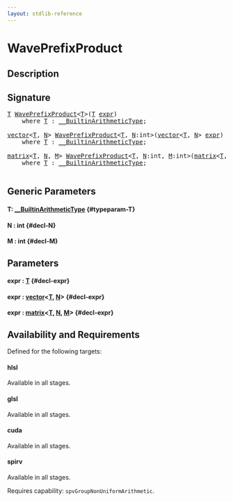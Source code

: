 ```yaml
---
layout: stdlib-reference
---
```


# WavePrefixProduct

## Description





## Signature 

<pre>
<a href="/stdlib-reference/global-decls/waveprefixproduct-04a#typeparam-T" class="code_type">T</a> <a href="/stdlib-reference/global-decls/waveprefixproduct-04a">WavePrefixProduct</a>&lt;<a href="/stdlib-reference/global-decls/waveprefixproduct-04a#typeparam-T" class="code_type">T</a>&gt;(<a href="/stdlib-reference/global-decls/waveprefixproduct-04a#typeparam-T" class="code_type">T</a> <a href="/stdlib-reference/global-decls/waveprefixproduct-04a#decl-expr" class="code_param">expr</a>)
    <span class='code_keyword'>where</span> <a href="/stdlib-reference/global-decls/waveprefixproduct-04a#typeparam-T" class="code_type">T</a> : <a href="/stdlib-reference/interfaces/0_builtinarithmetictype-029j/index" class="code_type">__BuiltinArithmeticType</a>;

<a href="/stdlib-reference/types/vector/index" class="code_type">vector</a>&lt;<a href="/stdlib-reference/global-decls/waveprefixproduct-04a#typeparam-T" class="code_type">T</a>, <a href="/stdlib-reference/global-decls/waveprefixproduct-04a#decl-N" class="code_var">N</a>&gt; <a href="/stdlib-reference/global-decls/waveprefixproduct-04a">WavePrefixProduct</a>&lt;<a href="/stdlib-reference/global-decls/waveprefixproduct-04a#typeparam-T" class="code_type">T</a>, <a href="/stdlib-reference/global-decls/waveprefixproduct-04a#decl-N" class="code_var">N</a>:<span class="code_keyword">int</span>&gt;(<a href="/stdlib-reference/types/vector/index" class="code_type">vector</a>&lt;<a href="/stdlib-reference/global-decls/waveprefixproduct-04a#typeparam-T" class="code_type">T</a>, <a href="/stdlib-reference/global-decls/waveprefixproduct-04a#decl-N" class="code_var">N</a>&gt; <a href="/stdlib-reference/global-decls/waveprefixproduct-04a#decl-expr" class="code_param">expr</a>)
    <span class='code_keyword'>where</span> <a href="/stdlib-reference/global-decls/waveprefixproduct-04a#typeparam-T" class="code_type">T</a> : <a href="/stdlib-reference/interfaces/0_builtinarithmetictype-029j/index" class="code_type">__BuiltinArithmeticType</a>;

<a href="/stdlib-reference/types/matrix/index" class="code_type">matrix</a>&lt;<a href="/stdlib-reference/global-decls/waveprefixproduct-04a#typeparam-T" class="code_type">T</a>, <a href="/stdlib-reference/global-decls/waveprefixproduct-04a#decl-N" class="code_var">N</a>, <a href="/stdlib-reference/global-decls/waveprefixproduct-04a#decl-M" class="code_var">M</a>&gt; <a href="/stdlib-reference/global-decls/waveprefixproduct-04a">WavePrefixProduct</a>&lt;<a href="/stdlib-reference/global-decls/waveprefixproduct-04a#typeparam-T" class="code_type">T</a>, <a href="/stdlib-reference/global-decls/waveprefixproduct-04a#decl-N" class="code_var">N</a>:<span class="code_keyword">int</span>, <a href="/stdlib-reference/global-decls/waveprefixproduct-04a#decl-M" class="code_var">M</a>:<span class="code_keyword">int</span>&gt;(<a href="/stdlib-reference/types/matrix/index" class="code_type">matrix</a>&lt;<a href="/stdlib-reference/global-decls/waveprefixproduct-04a#typeparam-T" class="code_type">T</a>, <a href="/stdlib-reference/global-decls/waveprefixproduct-04a#decl-N" class="code_var">N</a>, <a href="/stdlib-reference/global-decls/waveprefixproduct-04a#decl-M" class="code_var">M</a>&gt; <a href="/stdlib-reference/global-decls/waveprefixproduct-04a#decl-expr" class="code_param">expr</a>)
    <span class='code_keyword'>where</span> <a href="/stdlib-reference/global-decls/waveprefixproduct-04a#typeparam-T" class="code_type">T</a> : <a href="/stdlib-reference/interfaces/0_builtinarithmetictype-029j/index" class="code_type">__BuiltinArithmeticType</a>;

</pre>

## Generic Parameters

#### T: [\_\_BuiltinArithmeticType](/stdlib-reference/interfaces/0_builtinarithmetictype-029j/index) {#typeparam-T}
#### N  : int {#decl-N}
#### M  : int {#decl-M}

## Parameters

#### expr  : [T](/stdlib-reference/global-decls/waveprefixproduct-04a#typeparam-T) {#decl-expr}
#### expr  : [vector](/stdlib-reference/types/vector/index)\<[T](/stdlib-reference/types/vector/index#typeparam-T), [N](/stdlib-reference/types/vector/index#decl-N)\> {#decl-expr}
#### expr  : [matrix](/stdlib-reference/types/matrix/index)\<[T](/stdlib-reference/types/matrix/t-0), [N](/stdlib-reference/types/matrix/index#decl-N), [M](/stdlib-reference/types/matrix/index#decl-M)\> {#decl-expr}

## Availability and Requirements

Defined for the following targets:

#### hlsl
Available in all stages.

#### glsl
Available in all stages.

#### cuda
Available in all stages.

#### spirv
Available in all stages.

Requires capability: `spvGroupNonUniformArithmetic`.


